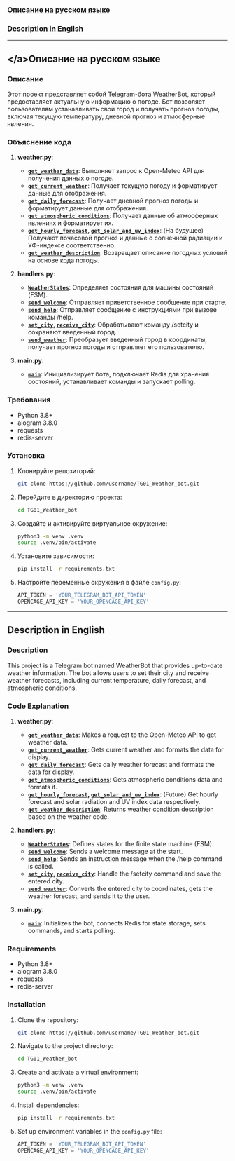 ### [Описание на русском языке](#русский)

### [Description in English](#english)

---

## <a name="русский"></а>Описание на русском языке

### Описание

Этот проект представляет собой Telegram-бота WeatherBot, который предоставляет актуальную информацию о погоде. Бот позволяет пользователям устанавливать свой город и получать прогноз погоды, включая текущую температуру, дневной прогноз и атмосферные явления.

### Объяснение кода

1. **weather.py**:
    * **[`get_weather_data`](weather.py#L8)**: Выполняет запрос к Open-Meteo API для получения данных о погоде.
    * **[`get_current_weather`](weather.py#L17)**: Получает текущую погоду и форматирует данные для отображения.
    * **[`get_daily_forecast`](weather.py#L26)**: Получает дневной прогноз погоды и форматирует данные для отображения.
    * **[`get_atmospheric_conditions`](weather.py#L38)**: Получает данные об атмосферных явлениях и форматирует их.
    * **[`get_hourly_forecast`](weather.py#L54), [`get_solar_and_uv_index`](weather.py#L70)**: (На будущее) Получают почасовой прогноз и данные о солнечной радиации и УФ-индексе соответственно.
    * **[`get_weather_description`](weather.py#L89)**: Возвращает описание погодных условий на основе кода погоды.

2. **handlers.py**:
    * **[`WeatherStates`](handlers.py#L16)**: Определяет состояния для машины состояний (FSM).
    * **[`send_welcome`](handlers.py#L22)**: Отправляет приветственное сообщение при старте.
    * **[`send_help`](handlers.py#L30)**: Отправляет сообщение с инструкциями при вызове команды /help.
    * **[`set_city`](handlers.py#L38), [`receive_city`](handlers.py#L47)**: Обрабатывают команду /setcity и сохраняют введенный город.
    * **[`send_weather`](handlers.py#L56)**: Преобразует введенный город в координаты, получает прогноз погоды и отправляет его пользователю.

3. **main.py**:
    * **[`main`](main.py#L12)**: Инициализирует бота, подключает Redis для хранения состояний, устанавливает команды и запускает polling.

### Требования

- Python 3.8+
- aiogram 3.8.0
- requests
- redis-server

### Установка

1. Клонируйте репозиторий:
    ```sh
    git clone https://github.com/username/TG01_Weather_bot.git
    ```
2. Перейдите в директорию проекта:
    ```sh
    cd TG01_Weather_bot
    ```
3. Создайте и активируйте виртуальное окружение:
    ```sh
    python3 -m venv .venv
    source .venv/bin/activate
    ```
4. Установите зависимости:
    ```sh
    pip install -r requirements.txt
    ```
5. Настройте переменные окружения в файле `config.py`:

    ```python
    API_TOKEN = 'YOUR_TELEGRAM_BOT_API_TOKEN'
    OPENCAGE_API_KEY = 'YOUR_OPENCAGE_API_KEY'
    ```

---

## <a name="english"></a>Description in English

### Description

This project is a Telegram bot named WeatherBot that provides up-to-date weather information. The bot allows users to set their city and receive weather forecasts, including current temperature, daily forecast, and atmospheric conditions.

### Code Explanation

1. **weather.py**:
    * **[`get_weather_data`](weather.py#L8)**: Makes a request to the Open-Meteo API to get weather data.
    * **[`get_current_weather`](weather.py#L17)**: Gets current weather and formats the data for display.
    * **[`get_daily_forecast`](weather.py#L26)**: Gets daily weather forecast and formats the data for display.
    * **[`get_atmospheric_conditions`](weather.py#L38)**: Gets atmospheric conditions data and formats it.
    * **[`get_hourly_forecast`](weather.py#L54), [`get_solar_and_uv_index`](weather.py#L70)**: (Future) Get hourly forecast and solar radiation and UV index data respectively.
    * **[`get_weather_description`](weather.py#L89)**: Returns weather condition description based on the weather code.

2. **handlers.py**:
    * **[`WeatherStates`](handlers.py#L16)**: Defines states for the finite state machine (FSM).
    * **[`send_welcome`](handlers.py#L22)**: Sends a welcome message at the start.
    * **[`send_help`](handlers.py#L30)**: Sends an instruction message when the /help command is called.
    * **[`set_city`](handlers.py#L38), [`receive_city`](handlers.py#L47)**: Handle the /setcity command and save the entered city.
    * **[`send_weather`](handlers.py#L56)**: Converts the entered city to coordinates, gets the weather forecast, and sends it to the user.

3. **main.py**:
    * **[`main`](main.py#L12)**: Initializes the bot, connects Redis for state storage, sets commands, and starts polling.

### Requirements

- Python 3.8+
- aiogram 3.8.0
- requests
- redis-server

### Installation

1. Clone the repository:
    ```sh
    git clone https://github.com/username/TG01_Weather_bot.git
    ```
2. Navigate to the project directory:
    ```sh
    cd TG01_Weather_bot
    ```
3. Create and activate a virtual environment:
    ```sh
    python3 -m venv .venv
    source .venv/bin/activate
    ```
4. Install dependencies:
    ```sh
    pip install -r requirements.txt
    ```
5. Set up environment variables in the `config.py` file:

    ```python
    API_TOKEN = 'YOUR_TELEGRAM_BOT_API_TOKEN'
    OPENCAGE_API_KEY = 'YOUR_OPENCAGE_API_KEY'
    ```
